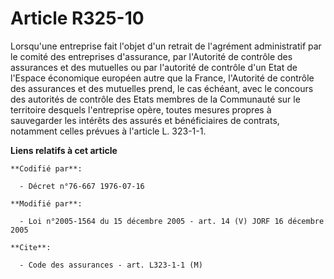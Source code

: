 # Article R325-10

Lorsqu'une entreprise fait l'objet d'un retrait de l'agrément administratif par le comité des entreprises d'assurance, par
l'Autorité de contrôle des assurances et des mutuelles ou par l'autorité de contrôle d'un Etat de l'Espace économique
européen autre que la France, l'Autorité de contrôle des assurances et des mutuelles prend, le cas échéant, avec le concours
des autorités de contrôle des Etats membres de la Communauté sur le territoire desquels l'entreprise opère, toutes mesures
propres à sauvegarder les intérêts des assurés et bénéficiaires de contrats, notamment celles prévues à l'article L. 323-1-1.

**Liens relatifs à cet article**

	**Codifié par**:

	  - Décret n°76-667 1976-07-16

	**Modifié par**:

	  - Loi n°2005-1564 du 15 décembre 2005 - art. 14 (V) JORF 16 décembre 2005

	**Cite**:

	  - Code des assurances - art. L323-1-1 (M)
